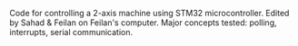 Code for controlling a 2-axis machine using STM32 microcontroller. Edited by Sahad & Feilan on Feilan's computer.
Major concepts tested: polling, interrupts, serial communication.
